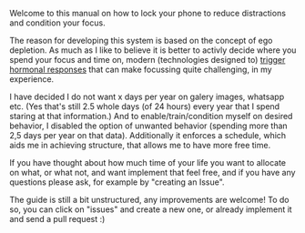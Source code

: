 Welcome to this manual on how to lock your phone to reduce distractions and condition your focus.

The reason for developing this system is based on the concept of ego depletion. As much as I like to believe it is better to activly decide where you spend your focus and time on, modern (technologies designed to) [trigger hormonal responses][1] that can make focussing quite challenging, in my experience.

I have decided I do not want x days per year on galery images, whatsapp etc. (Yes that's still 2.5 whole days (of 24 hours) every year that I spend staring at that information.) And to enable/train/condition myself on desired behavior, I disabled the option of unwanted behavior (spending more than 2,5 days per year on that data). Additionally it enforces a schedule, which aids me in achieving structure, that allows me to have more free time.

If you have thought about how much time of your life you want to allocate on what, or what not, and want implement that feel free, and if you have any questions please ask, for example by "creating an Issue".

The guide is still a bit unstructured, any improvements are welcome! To do so, you can click on "issues" and create a new one, or already implement it and send a pull request :)

[1]: http://sitn.hms.harvard.edu/flash/2018/dopamine-smartphones-battle-time/
